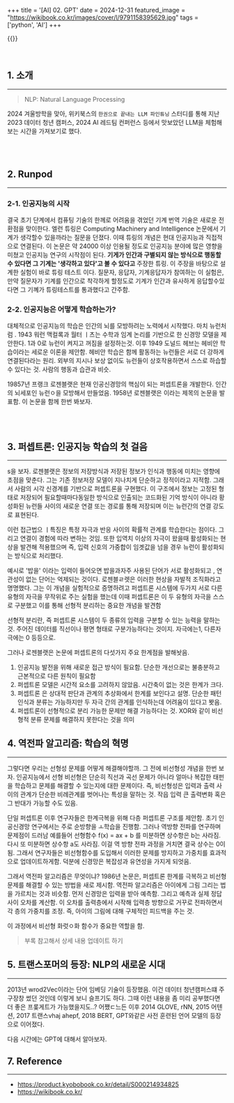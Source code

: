 +++
title = '[AI] 02. GPT'
date = 2024-12-31
featured_image = "https://wikibook.co.kr/images/cover/l/9791158395629.jpg"
tags = ['python', 'AI']
+++

{{<series title="📚 /한권으로 끝내는 LLM 파인튜닝" series="/2024_winter_llm">}}

<br>

## 1. 소개
____

> NLP: Natural Language Processing

2024 겨울방학을 맞아, 위키북스의 `한권으로 끝내는 LLM 파인튜닝` 스터디를 통해 지난 2023 데이터 청년 캠퍼스, 2024 AI 레드팀 컨퍼런스 등에서 맛보았던 LLM을 체험해보는 시간을 가져보기로 했다.

<br>
<br>

## 2. Runpod
____

### 2-1. 인공지능의 시작
결국 초기 단계에서 컴퓨팅 기술의 한께로 어려움을 겪었던 기계 번역 기술은 새로운 전환점을 맞이한다. 엘런 튜링은 Computing Machinery and Intelligence 논문에서 기계가 생각할수 있을까라는 질문을 던졌다. 이때 튜링의 개념은 현대 인공지능과 직접적으로 연결된다. 이 논문은 약 24000 이상 인용될 정도로 인공지능 분야에 많은 영향을 미쳤고 인공지능 연구의 시작점이 된다. **기게가 인간과 구별되지 않는 방식으로 행동할 수 있다면 그 기계는 '생각하고 있다'고 볼 수 있다고** 주장한 튜링. 이 주장을 바탕으로 설계한 실험이 바로 튜링 테스트 이다. 질문자, 응답자, 기계응답자가 참여하는 이 실험은, 만약 질문자가 기계를 인간으로 착각하게 할정도로 기계가 인간과 유사하게 응답할수있다면 그 기꼐가 튜링테스트를 통과했다고 간주함. 

### 2-2. 인공지능은 어떻게 학습하는가?
대체적으로 인공지능의 학습은 인간의 뇌를 모방하려는 노력에서 시작했다. 마치 뉴런처럼 . 1943 워런 맥컬록과 월터 ㅣ츠는 수학과 임계 논리를 기반으로 한 신경망 모델을 제안한다. 1과 0로 뉴런이 켜지고 꺼짐을 설정하는것. 이후 1949 도널드 헤브는 헤비안 학습이라는 세로운 이론을 제안함. 헤비안 학습은 함께 활동하는 뉴런들은 서로 더 강하게 연결된다라는 원리. 외부의 지시나 보상 없이도 뉴런들이 상호작용하면서 스스로 하습할 수 있다는 것. 사람의 행동과 습관과 비슷. 

19857년 프랭크 로젠블랫은 현재 인공신경망의 핵심이 되는 퍼셉트론을 개발한다. 인간의 뇌세포인 뉴런ㅇ을 모방해서 만들었음. 1958년 로젠블랫은 <The Precptorn: a probabilisitc model for information storage and oragniztion tin the brain> 이라는 제목의 논문을 발표함. 이 논문을 함께 한번 봐보자.

<br>
<br>

## 3. 퍼셉트론: 인공지능 학습의 첫 걸음
___
<The Precptorn: a probabilisitc model for information storage and oragniztion tin the brain> s을 보자. 로젠블랫은 정보의 저장방식과 저장된 정보가 인식과 행동에 미치는 영향에 초점을 맞춘다. 그는 기존 정보저장 모델이 지나치게 단순하고 정적이라고 지적함. 그래서 사람의 시각 신경계를 기반으로 퍼셉트론을 구현했다. 이 구조에서 정보는 고정된 형태로 저장되어 필요할때마다동일한 방식으로 인출되는 코드화된 기억 방식이 아니라 황성화된 뉴런들 사이의 새로운 연결 또는 경로를 통해 저장되며 이는 뉴런간의 연결 강도로 표현된다.  

이런 접근법으 ㅣ특징은 특정 자극과 반응 사이의 확률적 관계를 학습한다는 점이다. 그리고 연결이 경험에 따라 변하는 것임. 또한 입역치 이상의 자극이 왔을때 활성화되는 현상을 발견해 적용했으며 즉, 입력 신호의 가중합이 임곗값을 넘을 경우 뉴런이 활성화되는 방식으로 처리했다. 

예시로 '밥을' 이라는 입력이 들어오면 밥을과자주 사용된 단어가 서로 활성화되고 , 연관성이 없는 단어는 억제되는 것이다. 로젠블ㄹ렛은 이러한 현상을 자발적 조직화라고 명명했다. 그는 이 개념을 실험적으로 증명하려고 퍼셉트론 시스템에 두가지 서로 다른 유형의 자극을 무작위로 주는 실험을 했는데 이때 퍼셉트론은 이 두 유형의 자극을 스스로 구분했고 이를 통해 선형적 분리하는 중요한 개념을 발견함

선형적 분리란, 즉 퍼셉트론 시스템이 두 종류의 입력을 구분할 수 있는 능력을 말하는 것. 주어진 데이터를 직선이나 평면 형태로 구분가능하다는 것이지. 자극에는1, 다른자극에는 0 등등으로.

그러나 로젠블랫은 논문에 퍼셉트론의 다섯가지 주요 한계점을 발해놧음.
1. 인공지능 발전을 위해 새로운 접근 방식이 필요함. 단순한 개선으로는 불충분하고 근본적으로 다른 원칙이 필요함
2. 퍼셉트론 모델은 시간적 요소를 고려하지 않았음. 시간축이 없는 것은 한계가 크다.
3. 퍼셉트론 은 상대적 판단과 관계의 추상화에서 한계를 보인다고 설명. 단순한 패턴인식과 분류는 가능하지만 두 자극 간의 관계를 인식하는데 어려움이 있다고 봣음.
4. 퍼셉트론이 선형적으로 분리 가능한 문제만 해결 가능하다는 것. XOR와 같이 비선형적 분류 문제를 해결하지 못한다는 것을 의미


## 4. 역전파 알고리즘: 학습의 혁명
___
그렇다면 우리는 선형성 문제를 어떻게 해결해야할까. 그 전에 비선형성 개념을 한번 보자. 인공지능에서 선형 비선형은 단순히 직선과 곡선 문제가 아니라 얼마나 복잡한 태펀을 학습하고 문제를 해결할 수 있는지에 대한 문제이다. 즉, 비선형성은 입력과 출력 사이의 관계가 단순한 비례관계를 벗어나는 특성을 말하는 것. 작읍 입력 큰 출력변화 혹은 그 반대가 가능할 수도 있음.

단일 퍼셉트론 이후 연구자들은 한계극복을 위해 다층 퍼셉트론 구조를 제안함. 초기 인공신경망 연구에서는 주로 순방향을 ㅗ학습을 진행함. 그러나 역방향 전파를 연구하며 문제점이 드러남
예를들어 선형함수 f(x) = ax + b 를 미분하면 상수항은 b는 사라짐. 다시 또 미분하면 상수항 a도 사라짐. 이걸 역 방향 전파 과정을 거치면 결국 상수는 0이 됨. 그래서 연구자들은 비선형함수를 도입해서 이러한 문제를 방지하고 가중치를 효과적으로 업데이트하게함. 덕분에 신경망은 복잡성과 유연성을 가지게 되엇음.

그래서 역전파 알고리즘은 무엇이냐? 1986년 <learning Representations by Back-Propagating Errors> 논문은, 퍼셉트론 한계를 극복하고 비선형 문제를 해결할 수 있는 방법을 새로 제시함. 역전파 알고리즘은 아이에게 그림 그리는 법을 가르치는 것과 비슷함. 먼저 신경망은 입력을 받아 예측함. 그리고 예측과 실제 정답 사이 오차를 계산함. 이 오차를 출력층에서 시작해 입력층 방향으로 거꾸로 전파하면서 각 층의 가중치를 조정. 즉, 아이의 그림에 대해 구체적인 피드백을 주는 것.

이 과정에서 비선형 화럿ㅇ화 함수가 중요한 역할을 함. 

> 부록 참고해서 상세 내용 업데이트 하기

## 5. 트랜스포머의 등장: NLP의 새로운 시대
___
2013년 wrod2Vec이라는 단어 임베딩 기술이 등장했음. 이건 데이터 청년캠퍼스떄 주구장창 썼던 것인데 이렇게 보니 슬프기도 하다. 그때 이런 내용을 좀 미리 공부했다면 더 좋은 프롲게트가 가능했을지도..? 어쨌ㄷ느든 이후 2014 GLOVE, rNN, 2015 어텐션, 2017 트랜스vhaj ahepf, 2018 BERT, GPT와같은 사전 훈련된 언어 모델의 등장으로 이어졌다.  

다음 시간에는 GPT에 대해서 알아보자.


## 7. Reference
____
- https://product.kyobobook.co.kr/detail/S000214934825
- https://wikibook.co.kr/

<br>
<br>